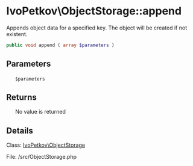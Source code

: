 # IvoPetkov\ObjectStorage::append

Appends object data for a specified key. The object will be created if not existent.

```php
public void append ( array $parameters )
```

## Parameters

&nbsp;&nbsp;&nbsp;&nbsp;&nbsp;&nbsp;`$parameters`

## Returns

&nbsp;&nbsp;&nbsp;&nbsp;&nbsp;&nbsp;No value is returned

## Details

Class: [IvoPetkov\ObjectStorage](ivopetkov.objectstorage.class.md)

File: /src/ObjectStorage.php

